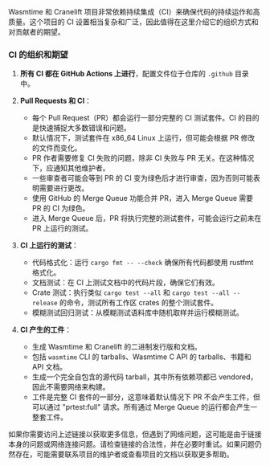 Wasmtime 和 Cranelift 项目非常依赖持续集成（CI）来确保代码的持续运作和高质量。这个项目的 CI 设置相当复杂和广泛，因此值得在这里介绍它的组织方式和对贡献者的期望。

### CI 的组织和期望

1. **所有 CI 都在 GitHub Actions 上进行**，配置文件位于仓库的 `.github` 目录中。

2. **Pull Requests 和 CI**：
   - 每个 Pull Request（PR）都会运行一部分完整的 CI 测试套件。CI 的目的是快速捕捉大多数错误和问题。
   - 默认情况下，测试套件在 x86_64 Linux 上运行，但可能会根据 PR 修改的文件而变化。
   - PR 作者需要修复 CI 失败的问题，除非 CI 失败与 PR 无关。在这种情况下，应通知其他维护者。
   - 一些审查者可能会等到 PR 的 CI 变为绿色后才进行审查，因为否则可能表明需要进行更改。
   - 使用 GitHub 的 Merge Queue 功能合并 PR，进入 Merge Queue 需要 PR 的 CI 为绿色。
   - 进入 Merge Queue 后，PR 将执行完整的测试套件，可能会运行之前未在 PR 上运行的测试。

3. **CI 上运行的测试**：
   - 代码格式化：运行 `cargo fmt -- --check` 确保所有代码都使用 rustfmt 格式化。
   - 文档测试：在 CI 上测试文档中的代码片段，确保它们有效。
   - Crate 测试：执行类似 `cargo test --all` 和 `cargo test --all --release` 的命令，测试所有工作区 crates 的整个测试套件。
   - 模糊测试回归测试：从模糊测试语料库中随机取样并运行模糊测试。

4. **CI 产生的工件**：
   - 生成 Wasmtime 和 Cranelift 的二进制发行版和文档。
   - 包括 `wasmtime` CLI 的 tarballs、Wasmtime C API 的 tarballs、书籍和 API 文档。
   - 生成一个完全自包含的源代码 tarball，其中所有依赖项都已 vendored，因此不需要网络来构建。
   - 工件是完整 CI 套件的一部分，这意味着默认情况下 PR 不会产生工件，但可以通过 "prtest:full" 请求。所有通过 Merge Queue 的运行都会产生一整套工件。

如果你需要访问上述链接以获取更多信息，但遇到了网络问题，这可能是由于链接本身的问题或网络连接问题。请检查链接的合法性，并在必要时重试。如果问题仍然存在，可能需要联系项目的维护者或查看项目的文档以获取更多帮助。
